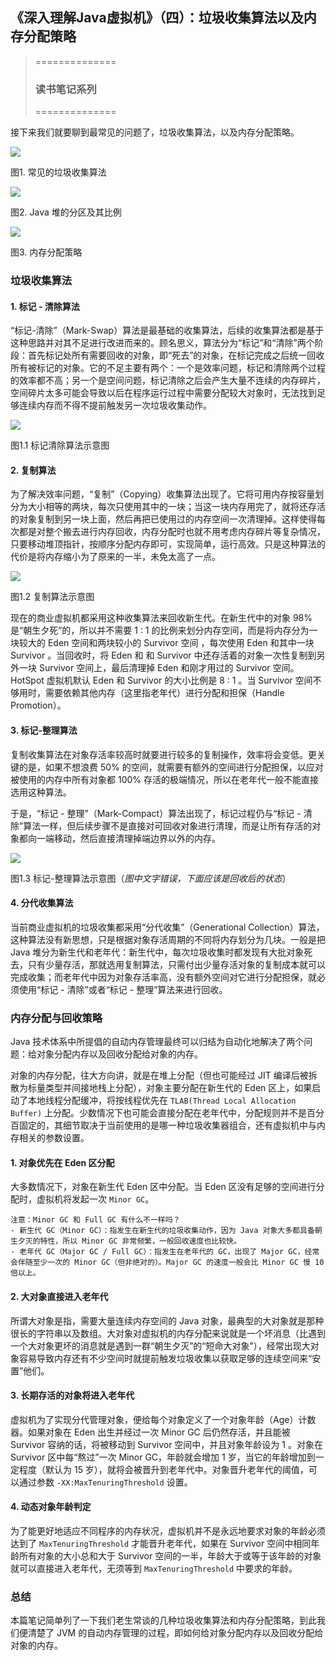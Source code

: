 ## 《深入理解Java虚拟机》（四）：垃圾收集算法以及内存分配策略

> ==============
>
> ### 读书笔记系列
>
> ==============

接下来我们就要聊到最常见的问题了，垃圾收集算法，以及内存分配策略。

![](images/gc_suanfa.png)

图1. 常见的垃圾收集算法

![](images/gc_areas.png)

图2. Java 堆的分区及其比例

![](images/gc_memory.png)

图3. 内存分配策略

### 垃圾收集算法

#### 1. 标记 - 清除算法

“标记-清除”（Mark-Swap）算法是最基础的收集算法，后续的收集算法都是基于这种思路并对其不足进行改进而来的。顾名思义，算法分为“标记”和“清除”两个阶段：首先标记处所有需要回收的对象，即“死去”的对象，在标记完成之后统一回收所有被标记的对象。它的不足主要有两个：一个是效率问题，标记和清除两个过程的效率都不高；另一个是空间问题，标记清除之后会产生大量不连续的内存碎片，空间碎片太多可能会导致以后在程序运行过程中需要分配较大对象时，无法找到足够连续内存而不得不提前触发另一次垃圾收集动作。

![](images/gc_mark_sweep.png)

图1.1 标记清除算法示意图

#### 2. 复制算法

为了解决效率问题，“复制”（Copying）收集算法出现了。它将可用内存按容量划分为大小相等的两块，每次只使用其中的一块；当这一块内存用完了，就将还存活的对象复制到另一块上面，然后再把已使用过的内存空间一次清理掉。这样使得每次都是对整个搬去进行内存回收，内存分配时也就不用考虑内存碎片等复杂情况，只要移动堆顶指针，按顺序分配内存即可，实现简单，运行高效。只是这种算法的代价是将内存缩小为了原来的一半，未免太高了一点。

![](images/gc_copying.png)

图1.2 复制算法示意图

现在的商业虚拟机都采用这种收集算法来回收新生代。在新生代中的对象 98% 是“朝生夕死”的，所以并不需要 1 : 1 的比例来划分内存空间，而是将内存分为一块较大的 Eden 空间和两块较小的 Survivor 空间 ，每次使用 Eden 和其中一块 Survivor 。当回收时，将 Eden 和 和 Survivor 中还存活着的对象一次性复制到另外一块 Survivor 空间上，最后清理掉 Eden 和刚才用过的 Survivor 空间。HotSpot 虚拟机默认 Eden 和 Survivor 的大小比例是 8 : 1 。当 Survivor 空间不够用时，需要依赖其他内存（这里指老年代）进行分配和担保（Handle Promotion）。 

#### 3. 标记-整理算法

复制收集算法在对象存活率较高时就要进行较多的复制操作，效率将会变低。更关键的是，如果不想浪费 50% 的空间，就需要有额外的空间进行分配担保，以应对被使用的内存中所有对象都 100% 存活的极端情况，所以在老年代一般不能直接选用这种算法。

于是，“标记 - 整理”（Mark-Compact）算法出现了，标记过程仍与“标记 - 清除”算法一样，但后续步骤不是直接对可回收对象进行清理，而是让所有存活的对象都向一端移动，然后直接清理掉端边界以外的内存。

![](images/gc_mark_compact.png)

图1.3 标记-整理算法示意图（*图中文字错误，下面应该是回收后的状态*）

#### 4. 分代收集算法

当前商业虚拟机的垃圾收集都采用“分代收集”（Generational Collection）算法，这种算法没有新思想，只是根据对象存活周期的不同将内存划分为几块。一般是把 Java 堆分为新生代和老年代：新生代中，每次垃圾收集时都发现有大批对象死去，只有少量存活，那就选用复制算法，只需付出少量存活对象的复制成本就可以完成收集；而老年代中因为对象存活率高，没有额外空间对它进行分配担保，就必须使用“标记 - 清除”或者“标记 - 整理”算法来进行回收。

### 内存分配与回收策略

Java 技术体系中所提倡的自动内存管理最终可以归结为自动化地解决了两个问题：给对象分配内存以及回收分配给对象的内存。

对象的内存分配，往大方向讲，就是在堆上分配（但也可能经过 JIT 编译后被拆散为标量类型并间接地栈上分配），对象主要分配在新生代的 Eden 区上，如果启动了本地线程分配缓冲，将按线程优先在 `TLAB(Thread Local Allocation Buffer)` 上分配。少数情况下也可能会直接分配在老年代中，分配规则并不是百分百固定的，其细节取决于当前使用的是哪一种垃圾收集器组合，还有虚拟机中与内存相关的参数设置。

#### 1. 对象优先在 Eden 区分配

大多数情况下，对象在新生代 Eden 区中分配。当 Eden 区没有足够的空间进行分配时，虚拟机将发起一次 `Minor GC`。

```
注意：Minor GC 和 Full GC 有什么不一样吗？
- 新生代 GC（Minor GC）：指发生在新生代的垃圾收集动作，因为 Java 对象大多都具备朝生夕灭的特性，所以 Minor GC 非常频繁，一般回收速度也比较快。
- 老年代 GC（Major GC / Full GC）：指发生在老年代的 GC，出现了 Major GC，经常会伴随至少一次的 Minor GC（但非绝对的）。Major GC 的速度一般会比 Minor GC 慢 10 倍以上。
```

#### 2. 大对象直接进入老年代

所谓大对象是指，需要大量连续内存空间的 Java 对象，最典型的大对象就是那种很长的字符串以及数组。大对象对虚拟机的内存分配来说就是一个坏消息（比遇到一个大对象更坏的消息就是遇到一群“朝生夕灭”的“短命大对象”），经常出现大对象容易导致内存还有不少空间时就提前触发垃圾收集以获取足够的连续空间来“安置”他们。

#### 3. 长期存活的对象将进入老年代

虚拟机为了实现分代管理对象，便给每个对象定义了一个对象年龄（Age）计数器。如果对象在 Eden 出生并经过一次 Minor GC 后仍然存活，并且能被 Survivor 容纳的话，将被移动到 Survivor 空间中，并且对象年龄设为 1 。对象在 Survivor 区中每“熬过”一次 Minor GC，年龄就会增加 1 岁，当它的年龄增加到一定程度（默认为 15 岁），就将会被晋升到老年代中。对象晋升老年代的阈值，可以通过参数 `-XX:MaxTenuringThreshold` 设置。

#### 4. 动态对象年龄判定

为了能更好地适应不同程序的内存状况，虚拟机并不是永远地要求对象的年龄必须达到了 `MaxTenuringThreshold` 才能晋升老年代，如果在 Survivor 空间中相同年龄所有对象的大小总和大于 Survivor 空间的一半，年龄大于或等于该年龄的对象就可以直接进入老年代，无须等到 `MaxTenuringThreshold` 中要求的年龄。

### 总结

本篇笔记简单列了一下我们老生常谈的几种垃圾收集算法和内存分配策略，到此我们便清楚了 JVM 的自动内存管理的过程，即如何给对象分配内存以及回收分配给对象的内存。






